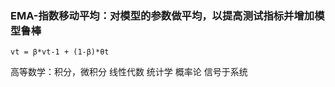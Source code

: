 <!--
 * @Author: jhq
 * @Date: 2023-03-10 12:44:33
 * @LastEditTime: 2023-03-15 18:37:56
 * @Description: 
-->
### EMA-指数移动平均：对模型的参数做平均，以提高测试指标并增加模型鲁棒
    vt = β*vt-1 + (1-β)*θt



高等数学：积分，微积分
线性代数
统计学
概率论
信号于系统